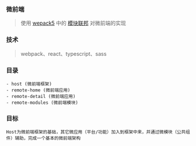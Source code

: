 ### 微前端
> 使用 [wepack5](https://webpack.docschina.org/) 中的 [模块联邦](https://webpack.docschina.org/concepts/module-federation/) 对微前端的实现

### 技术
> webpack、react、typescript、sass

### 目录
```text
- host (微前端框架)
- remote-home (微前端应用)
- remote-detail (微前端应用)
- remote-modules (微前端模块)
```

### 目标
```text
Host为微前端框架的基础，其它微应用（平台/功能）加入到框架中来，并通过微模块（公共组件）辅助，完成一个基本的微前端架构
```